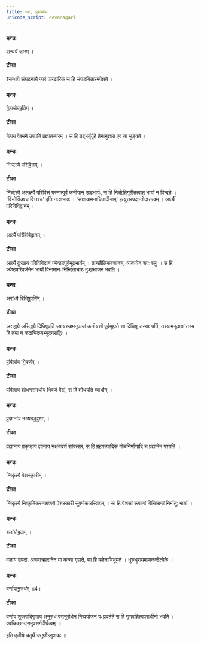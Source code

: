 ```yaml
---
title: ०४, पुरुषमेधः   
unicode_script: devanagari
---
```



###  मन्त्रः
स॒न्धये॑ जा॒रम् ।

#### टीका
1सन्धये संघटनायै जारं पारदारिकं स हि संघटयितारमपेक्षते ।
###  मन्त्रः
गे॒हायो॑पप॒तिम् ।

#### टीका
गेहाय वेश्मने उपपतिं प्रज्ञातजारम् । स हि तद्भर्तृर्गृहे तेनानुज्ञात एव तां भुङ्क्ते ।
###  मन्त्रः
निर्ऋ॑त्यै परिवि॒त्तम् ।

#### टीका
निर्ऋत्यै अलक्ष्म्यै परिवित्तं यस्मात्पूर्वं कनीयान् ऊढभार्यः, स हि निर्ऋतिगृहीतत्वात् भार्यां न विन्दते । 'विन्तेर्विन्नश्च वित्तश्च' इति नत्वाभावः । 'संज्ञायामनाचितादीनाम्' इत्युत्तरपदान्तोदात्तत्वम् ।
आर्त्यै॑ परिविविदा॒नम् ।

###  मन्त्रः

आर्त्यै॑ परिविविदा॒नम् ।

#### टीका
आर्त्यै दुःखाय परिविविदानं ज्येष्ठात्पूर्वमूढभार्यम् । ताच्छीलिकश्शानच्, व्यत्ययेन शपः श्लुः । स हि ज्येष्ठपरिवर्जनेन भार्यां विन्दमानः निन्दिताचारः दुःखभाजनं भवति ।
###  मन्त्रः
अरा᳚ध्यै दिधिषू॒पति᳚म् ।

#### टीका
अराद्ध्यै असिद्ध्यै दिधिषूपतिं ज्यायस्यामनूढायां कनीयसी पूर्वमूह्यते सा दिधिषूः तस्याः पतिं, तस्यामनूढायां तस्य हि तया न कदाचिदप्यभ्युदयराद्धिः ।
###  मन्त्रः
प॒वित्रा॑य भि॒षज᳚म् ।

#### टीका
पवित्राय शोधनसमर्थाय भिषजं वैद्यं, स हि शोधयति व्याधीन् ।
###  मन्त्रः
प्र॒ज्ञाना॑य नख्षत्रद॒र्॒शम् ।

#### टीका
प्रज्ञानाय प्रकृष्टाय ज्ञानाय नक्षत्रदर्शं सांवत्सरं, स हि ग्रहगत्यादिकं गोळनिर्माणादि च प्रज्ञानेन पश्यति ।
###  मन्त्रः
निष्कृ॑त्यै पेशस्का॒रीम् ।

#### टीका
निष्कृत्यै निष्कृतिकरणशक्त्यै पेशस्कारीं सुवर्णकारस्त्रियम् । सा हि पेशसां रूपाणां विचित्राणां निर्मातुः भार्या ।
###  मन्त्रः
बला॑योप॒दाम् ।

#### टीका
वलाय उपदां, अन्नमात्रप्रदानेन या कन्या गृह्यते, सा हि बलेनाभिभूयते । धुरुधुरायमाणकण्ठेत्येके ।
###  मन्त्रः
वर्णा॑यानू॒रुध᳚म् ॥4॥  

#### टीका
वर्णाय शुक्लादिगुणाय अनूरुधं परानुरोधेन निष्प्रयोजनं यः प्रवर्तते स हि गुणवन्नित्यपराधीनो भवति । क्वचिच्छान्दसमुपसर्गदीर्घत्वम् ॥  

इति तृतीये चतुर्थे चतुर्थोऽनुवाकः ॥  
